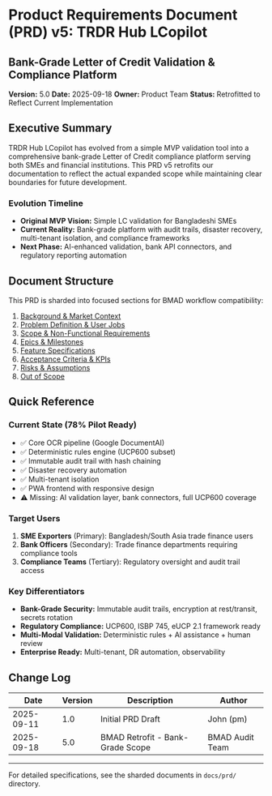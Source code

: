 # Product Requirements Document (PRD) v5: TRDR Hub LCopilot
## Bank-Grade Letter of Credit Validation & Compliance Platform

**Version:** 5.0
**Date:** 2025-09-18
**Owner:** Product Team
**Status:** Retrofitted to Reflect Current Implementation

## Executive Summary

TRDR Hub LCopilot has evolved from a simple MVP validation tool into a comprehensive bank-grade Letter of Credit compliance platform serving both SMEs and financial institutions. This PRD v5 retrofits our documentation to reflect the actual expanded scope while maintaining clear boundaries for future development.

### Evolution Timeline
- **Original MVP Vision:** Simple LC validation for Bangladeshi SMEs
- **Current Reality:** Bank-grade platform with audit trails, disaster recovery, multi-tenant isolation, and compliance frameworks
- **Next Phase:** AI-enhanced validation, bank API connectors, and regulatory reporting automation

## Document Structure

This PRD is sharded into focused sections for BMAD workflow compatibility:

1. [Background & Market Context](./prd/1-background.md)
2. [Problem Definition & User Jobs](./prd/2-problem-users-jobs.md)
3. [Scope & Non-Functional Requirements](./prd/3-scope-and-nfr.md)
4. [Epics & Milestones](./prd/4-epics-and-milestones.md)
5. [Feature Specifications](./prd/5-feature-specs.md)
6. [Acceptance Criteria & KPIs](./prd/6-acceptance-kpis.md)
7. [Risks & Assumptions](./prd/7-risks-assumptions.md)
8. [Out of Scope](./prd/8-out-of-scope.md)

## Quick Reference

### Current State (78% Pilot Ready)
- ✅ Core OCR pipeline (Google DocumentAI)
- ✅ Deterministic rules engine (UCP600 subset)
- ✅ Immutable audit trail with hash chaining
- ✅ Disaster recovery automation
- ✅ Multi-tenant isolation
- ✅ PWA frontend with responsive design
- ⚠️ Missing: AI validation layer, bank connectors, full UCP600 coverage

### Target Users
1. **SME Exporters** (Primary): Bangladesh/South Asia trade finance users
2. **Bank Officers** (Secondary): Trade finance departments requiring compliance tools
3. **Compliance Teams** (Tertiary): Regulatory oversight and audit trail access

### Key Differentiators
- **Bank-Grade Security:** Immutable audit trails, encryption at rest/transit, secrets rotation
- **Regulatory Compliance:** UCP600, ISBP 745, eUCP 2.1 framework ready
- **Multi-Modal Validation:** Deterministic rules + AI assistance + human review
- **Enterprise Ready:** Multi-tenant, DR automation, observability

## Change Log

| Date | Version | Description | Author |
|------|---------|-------------|---------|
| 2025-09-11 | 1.0 | Initial PRD Draft | John (pm) |
| 2025-09-18 | 5.0 | BMAD Retrofit - Bank-Grade Scope | BMAD Audit Team |

---

For detailed specifications, see the sharded documents in `docs/prd/` directory.